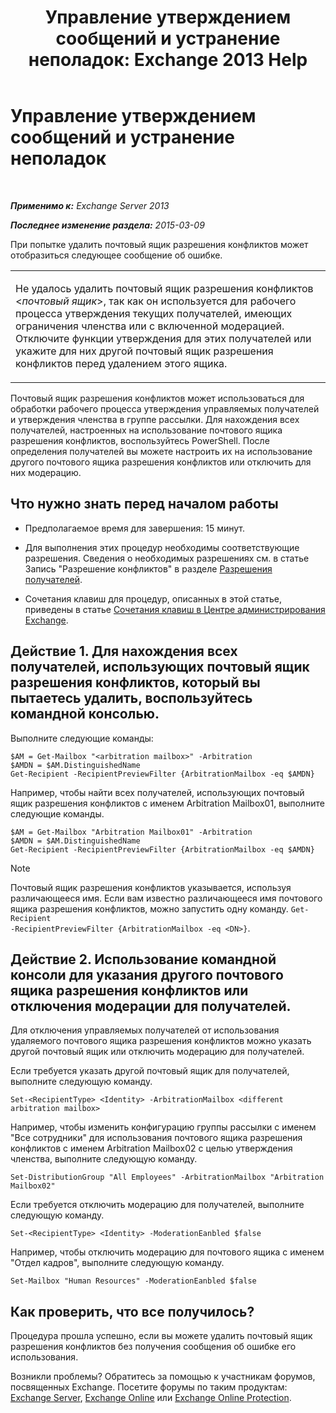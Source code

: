 ﻿---
title: 'Управление утверждением сообщений и устранение неполадок: Exchange 2013 Help'
TOCTitle: Управление утверждением сообщений и устранение неполадок
ms:assetid: 860df43f-a05b-4da3-83f1-68d3123a923d
ms:mtpsurl: https://technet.microsoft.com/ru-ru/library/Dd298110(v=EXCHG.150)
ms:contentKeyID: 52061266
ms.date: 04/30/2018
mtps_version: v=EXCHG.150
ms.translationtype: HT
---

# Управление утверждением сообщений и устранение неполадок

 

_**Применимо к:** Exchange Server 2013_

_**Последнее изменение раздела:** 2015-03-09_

При попытке удалить почтовый ящик разрешения конфликтов может отобразиться следующее сообщение об ошибке.


<table>
<colgroup>
<col style="width: 100%" />
</colgroup>
<tbody>
<tr class="odd">
<td><p>Не удалось удалить почтовый ящик разрешения конфликтов &lt;<em>почтовый ящик</em>&gt;, так как он используется для рабочего процесса утверждения текущих получателей, имеющих ограничения членства или с включенной модерацией. Отключите функции утверждения для этих получателей или укажите для них другой почтовый ящик разрешения конфликтов перед удалением этого ящика.</p></td>
</tr>
</tbody>
</table>


Почтовый ящик разрешения конфликтов может использоваться для обработки рабочего процесса утверждения управляемых получателей и утверждения членства в группе рассылки. Для нахождения всех получателей, настроенных на использование почтового ящика разрешения конфликтов, воспользуйтесь PowerShell. После определения получателей вы можете настроить их на использование другого почтового ящика разрешения конфликтов или отключить для них модерацию.

## Что нужно знать перед началом работы

  - Предполагаемое время для завершения: 15 минут.

  - Для выполнения этих процедур необходимы соответствующие разрешения. Сведения о необходимых разрешениях см. в статье Запись "Разрешение конфликтов" в разделе [Разрешения получателей](recipients-permissions-exchange-2013-help.md).

  - Сочетания клавиш для процедур, описанных в этой статье, приведены в статье [Сочетания клавиш в Центре администрирования Exchange](keyboard-shortcuts-in-the-exchange-admin-center-exchange-online-protection-help.md).

## Действие 1. Для нахождения всех получателей, использующих почтовый ящик разрешения конфликтов, который вы пытаетесь удалить, воспользуйтесь командной консолью.

Выполните следующие команды:

    $AM = Get-Mailbox "<arbitration mailbox>" -Arbitration
    $AMDN = $AM.DistinguishedName
    Get-Recipient -RecipientPreviewFilter {ArbitrationMailbox -eq $AMDN}

Например, чтобы найти всех получателей, использующих почтовый ящик разрешения конфликтов с именем Arbitration Mailbox01, выполните следующие команды.

    $AM = Get-Mailbox "Arbitration Mailbox01" -Arbitration
    $AMDN = $AM.DistinguishedName
    Get-Recipient -RecipientPreviewFilter {ArbitrationMailbox -eq $AMDN}

> [!NOTE]  
> Почтовый ящик разрешения конфликтов указывается, используя различающееся имя. Если вам известно различающееся имя почтового ящика разрешения конфликтов, можно запустить одну команду. <code>Get-Recipient -RecipientPreviewFilter {ArbitrationMailbox -eq &lt;DN&gt;}</code>.


## Действие 2. Использование командной консоли для указания другого почтового ящика разрешения конфликтов или отключения модерации для получателей.

Для отключения управляемых получателей от использования удаляемого почтового ящика разрешения конфликтов можно указать другой почтовый ящик или отключить модерацию для получателей.

Если требуется указать другой почтовый ящик для получателей, выполните следующую команду.

    Set-<RecipientType> <Identity> -ArbitrationMailbox <different arbitration mailbox>

Например, чтобы изменить конфигурацию группы рассылки с именем "Все сотрудники" для использования почтового ящика разрешения конфликтов с именем Arbitration Mailbox02 с целью утверждения членства, выполните следующую команду.

    Set-DistributionGroup "All Employees" -ArbitrationMailbox "Arbitration Mailbox02"

Если требуется отключить модерацию для получателей, выполните следующую команду.

    Set-<RecipientType> <Identity> -ModerationEanbled $false

Например, чтобы отключить модерацию для почтового ящика с именем "Отдел кадров", выполните следующую команду.

    Set-Mailbox "Human Resources" -ModerationEanbled $false

## Как проверить, что все получилось?

Процедура прошла успешно, если вы можете удалить почтовый ящик разрешения конфликтов без получения сообщения об ошибке его использования.

Возникли проблемы? Обратитесь за помощью к участникам форумов, посвященных Exchange. Посетите форумы по таким продуктам: [Exchange Server](https://go.microsoft.com/fwlink/p/?linkid=60612), [Exchange Online](https://go.microsoft.com/fwlink/p/?linkid=267542) или [Exchange Online Protection](https://go.microsoft.com/fwlink/p/?linkid=285351).

